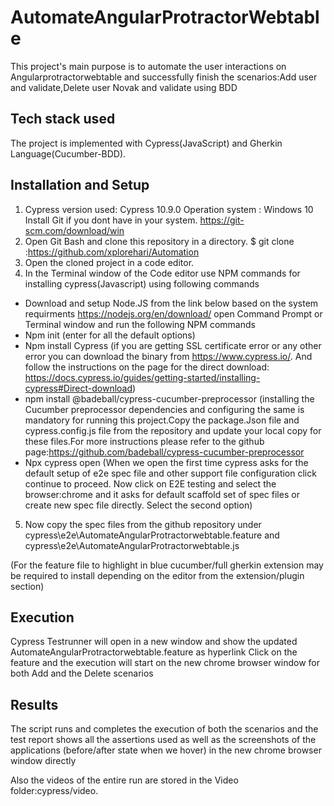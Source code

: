 # AutomateAngularProtractorWebtable
This project's main purpose is to automate the user interactions on Angularprotractorwebtable and successfully finish the scenarios:Add user and validate,Delete user Novak and validate  using BDD
## Tech stack used
The project is implemented with Cypress(JavaScript)  and Gherkin Language(Cucumber-BDD).

## Installation and Setup
1.	Cypress version used: Cypress 10.9.0
Operation system : Windows 10 Install Git if you dont have in your system.
https://git-scm.com/download/win
2.	Open Git Bash and clone this repository in a directory.
$ git clone :https://github.com/xplorehari/Automation
3.	Open the cloned project in a code editor.
4.	In the Terminal window of the Code editor use NPM commands for installing cypress(Javascript) using following commands
   -	Download and setup Node.JS from the link below based on the system requirments
https://nodejs.org/en/download/
open Command Prompt or Terminal window and run the following NPM commands
  -	Npm init
(enter for all the default options)
  -	Npm install Cypress
(if you are getting SSL certificate error or any other error you can download the binary from https://www.cypress.io/. And follow the instructions on the page for the direct download: https://docs.cypress.io/guides/getting-started/installing-cypress#Direct-download)
 -	 npm install @badeball/cypress-cucumber-preprocessor
(installing the Cucumber preprocessor dependencies and configuring the same is          mandatory for running this project.Copy the package.Json file and cypress.config.js file from the repository and update your local copy for these files.For more instructions please refer to the github page:https://github.com/badeball/cypress-cucumber-preprocessor
 -	Npx cypress open
(When we open the first time cypress asks for the default setup of e2e spec file and other support file configuration click continue to proceed. Now click on E2E testing and select the browser:chrome and it asks for default scaffold set of spec files or create new spec file directly. Select the second option)

5.	Now copy the spec files from the github repository under cypress\e2e\AutomateAngularProtractorwebtable.feature and cypress\e2e\AutomateAngularProtractorwebtable.js

(For the feature file to highlight in blue cucumber/full gherkin extension may be required to install depending on the editor from the extension/plugin section)

## Execution

Cypress Testrunner will open in a new window and show the updated AutomateAngularProtractorwebtable.feature as hyperlink 
Click on the feature and the execution will start on the new chrome browser window for both Add and the Delete scenarios

## Results

The script runs and completes the execution of both the scenarios and the test report shows all the assertions used as well as the screenshots of the applications (before/after state when we hover) in the new chrome browser window directly

Also the videos of the entire run are stored in the Video folder:cypress/video.